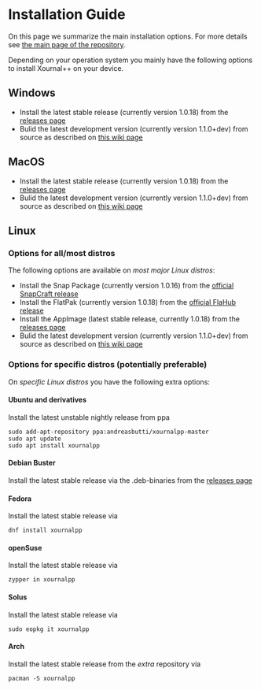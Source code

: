 # Installation Guide

On this page we summarize the main installation options. For more details see [the main page of the repository](https://github.com/xournalpp/xournalpp). 

Depending on your operation system you mainly have the following options to install Xournal++ on your device.

## Windows
* Install the latest stable release (currently version 1.0.18) from the [releases page](https://github.com/xournalpp/xournalpp/releases)
* Bulid the latest development version (currently version 1.1.0+dev) from source as described on [this wiki page](https://github.com/xournalpp/xournalpp/blob/master/readme/WindowsBuild.md)

## MacOS
* Install the latest stable release (currently version 1.0.18) from the [releases page](https://github.com/xournalpp/xournalpp/releases)
* Bulid the latest development version (currently version 1.1.0+dev) from source as described on [this wiki page](https://github.com/xournalpp/xournalpp/blob/master/readme/MacBuild.md)

## Linux 
### Options for all/most distros
The following options are available on _most major Linux distros_:  
* Install the Snap Package (currently version 1.0.16) from the [official SnapCraft release](https://snapcraft.io/xournalpp)
* Install the FlatPak (currently version 1.0.18) from the [official FlaHub release](https://flathub.org/apps/details/com.github.xournalpp.xournalpp) 
* Install the AppImage (latest stable release, currently 1.0.18) from the [releases page](https://github.com/xournalpp/xournalpp/releases)
* Bulid the latest development version (currently version 1.1.0+dev) from source as described on [this wiki page](https://github.com/xournalpp/xournalpp/blob/master/readme/LinuxBuild.md)

### Options for specific distros (potentially preferable)
On _specific Linux distros_ you have the following extra options: 

#### Ubuntu and derivatives
Install the latest unstable nightly release from ppa
  
    sudo add-apt-repository ppa:andreasbutti/xournalpp-master
    sudo apt update
    sudo apt install xournalpp
        
#### Debian Buster
Install the latest stable release via the .deb-binaries from the [releases page](https://github.com/xournalpp/xournalpp/releases)

#### Fedora
Install the latest stable release via

    dnf install xournalpp

#### openSuse
Install the latest stable release via

    zypper in xournalpp

#### Solus
Install the latest stable release via
          
    sudo eopkg it xournalpp

#### Arch
Install the latest stable release from the _extra_ repository via
  
    pacman -S xournalpp 
  

